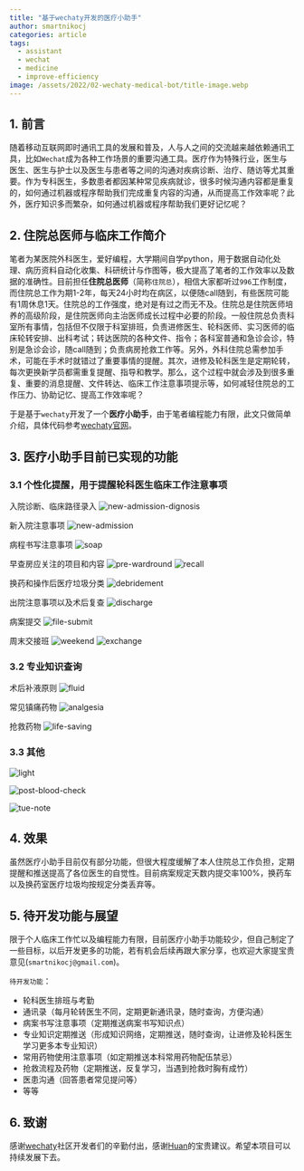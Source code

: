 ```yaml
---
title: "基于wechaty开发的医疗小助手"
author: smartnikocj
categories: article
tags:
  - assistant
  - wechat
  - medicine
  - improve-efficiency
image: /assets/2022/02-wechaty-medical-bot/title-image.webp
---
```


## 1. 前言
随着移动互联网即时通讯工具的发展和普及，人与人之间的交流越来越依赖通讯工具，比如`Wechat`成为各种工作场景的重要沟通工具。医疗作为特殊行业，医生与医生、医生与护士以及医生与患者等之间的沟通对疾病诊断、治疗、随访等尤其重要。作为专科医生，多数患者都因某种常见疾病就诊，很多时候沟通内容都是重复的，如何通过机器或程序帮助我们完成重复内容的沟通，从而提高工作效率呢？此外，医疗知识多而繁杂，如何通过机器或程序帮助我们更好记忆呢？

## 2. 住院总医师与临床工作简介
笔者为某医院外科医生，爱好编程，大学期间自学python，用于数据自动化处理、病历资料自动化收集、科研统计与作图等，极大提高了笔者的工作效率以及数据的准确性。目前担任**住院总医师**（简称`住院总`），相信大家都听过`996`工作制度，而住院总工作为期1-2年，每天24小时均在病区，以便随call随到，有些医院可能有1周休息1天。住院总的工作强度，绝对是有过之而无不及。住院总是住院医师培养的高级阶段，是住院医师向主治医师成长过程中必要的阶段。一般住院总负责科室所有事情，包括但不仅限于科室排班，负责进修医生、轮科医师、实习医师的临床轮转安排、出科考试；转达医院的各种文件、指令；各科室普通和急诊会诊，特别是急诊会诊，随call随到；负责病房抢救工作等。另外，外科住院总需参加手术，可能在手术时就错过了重要事情的提醒。其次，进修及轮科医生是定期轮转，每次更换新学员都需重复提醒、指导和教学。那么，这个过程中就会涉及到很多重复、重要的消息提醒、文件转达、临床工作注意事项提示等，如何减轻住院总的工作压力、协助记忆、提高工作效率呢？

于是基于`wechaty`开发了一个**医疗小助手**，由于笔者编程能力有限，此文只做简单介绍，具体代码参考[wechaty官网](https://github.com/wechaty/wechaty)。

## 3. 医疗小助手目前已实现的功能

### 3.1 个性化提醒，用于提醒轮科医生临床工作注意事项
入院诊断、临床路径录入
![new-admission-dignosis](/assets/2022/02-wechaty-medical-bot/new-admission-dignosis.webp)

新入院注意事项
![new-admission](/assets/2022/02-wechaty-medical-bot/new-admission.webp)

病程书写注意事项
![soap](/assets/2022/02-wechaty-medical-bot/soap.webp)

早查房应关注的项目和内容
![pre-wardround](/assets/2022/02-wechaty-medical-bot/pre-wardround.webp)
![recall](/assets/2022/02-wechaty-medical-bot/recall.webp)

换药和操作后医疗垃圾分类
![debridement](/assets/2022/02-wechaty-medical-bot/debridement.webp)

出院注意事项以及术后复查
![discharge](/assets/2022/02-wechaty-medical-bot/discharge.webp)

病案提交
![file-submit](/assets/2022/02-wechaty-medical-bot/file-submit.webp)

周末交接班
![weekend](/assets/2022/02-wechaty-medical-bot/weekend.webp)
![exchange](/assets/2022/02-wechaty-medical-bot/exchange.webp)

### 3.2 专业知识查询
术后补液原则
![fluid](/assets/2022/02-wechaty-medical-bot/fluid.webp)

常见镇痛药物
![analgesia](/assets/2022/02-wechaty-medical-bot/analgesia.webp)

抢救药物
![life-saving](/assets/2022/02-wechaty-medical-bot/life-saving.webp)

### 3.3 其他
![light](/assets/2022/02-wechaty-medical-bot/light.webp)

![post-blood-check](/assets/2022/02-wechaty-medical-bot/post-blood-check.webp)

![tue-note](/assets/2022/02-wechaty-medical-bot/tue-note.webp)

## 4. 效果
虽然医疗小助手目前仅有部分功能，但很大程度缓解了本人住院总工作负担，定期提醒和推送提高了各位医生的自觉性。目前病案规定天数内提交率100%，换药车以及换药室医疗垃圾均按规定分类丢弃等。

## 5. 待开发功能与展望
限于个人临床工作忙以及编程能力有限，目前医疗小助手功能较少，但自己制定了一些目标，以后开发更多的功能，若有机会后续再跟大家分享，也欢迎大家提宝贵意见(`smartnikocj@gmail.com`)。

`待开发功能`：
  - 轮科医生排班与考勤
  - 通讯录（每月轮转医生不同，定期更新通讯录，随时查询，方便沟通）
  - 病案书写注意事项（定期推送病案书写知识点）
  - 专业知识定期推送（形成知识网络，定期推送，随时查询，让进修及轮科医生学习更多本专业知识）
  - 常用药物使用注意事项（如定期推送本科常用药物配伍禁忌）
  - 抢救流程及药物（定期推送，反复学习，当遇到抢救时胸有成竹）
  - 医患沟通（回答患者常见提问等）
  - 等等

## 6. 致谢
感谢[wechaty](https://wechaty.js.org/)社区开发者们的辛勤付出，感谢[Huan](https://github.com/huan)的宝贵建议。希望本项目可以持续发展下去。
